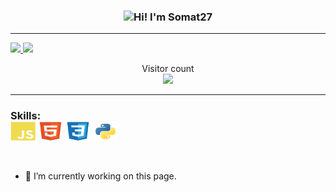 <h3 align="center"><img src="https://media.giphy.com/media/hvRJCLFzcasrR4ia7z/giphy.gif" width="25px">Hi! I'm Somat27</img></h3>

---

<div>
  <a href="https://github.com/somat27">
  <img height="155" src="https://github-readme-stats.vercel.app/api?username=somat27&show_icons=true&theme=tokyonight&include_all_commits=true&count_private=true"/>
  <img height="155" src="https://github-readme-stats.vercel.app/api/top-langs/?username=somat27&layout=compact&langs_count=7&theme=tokyonight"/>
  </a>
</div>
<p align="center"> 
  Visitor count<br>
  <img src="https://profile-counter.glitch.me/somat27/count.svg" />
</p>

---

### Skills: <div style="display: inline_block">  <img align="center" alt="Rafa-Js" height="30" width="40" src="https://raw.githubusercontent.com/devicons/devicon/master/icons/javascript/javascript-plain.svg">   <img align="center" alt="Rafa-HTML" height="30" width="40" src="https://raw.githubusercontent.com/devicons/devicon/master/icons/html5/html5-original.svg">   <img align="center" alt="Rafa-CSS" height="30" width="40" src="https://raw.githubusercontent.com/devicons/devicon/master/icons/css3/css3-original.svg">   <img align="center" alt="Rafa-Python" height="30" width="40" src="https://raw.githubusercontent.com/devicons/devicon/master/icons/python/python-original.svg"></div>
<br>

- 🔭 I’m currently working on this page. 
